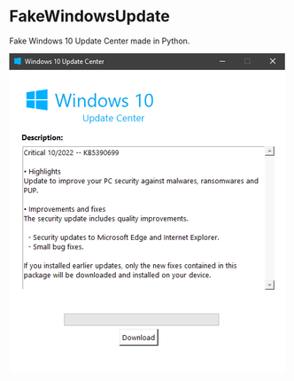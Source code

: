 # FakeWindowsUpdate
Fake Windows 10 Update Center made in Python.

<img src="screenshot1.png"></img>
